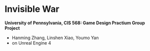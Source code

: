 Invisible War
===============

**University of Pennsylvania, CIS 568: Game Design Practium Group Project**

* Hanming Zhang, Linshen Xiao, Youmo Yan
* on Unreal Engine 4